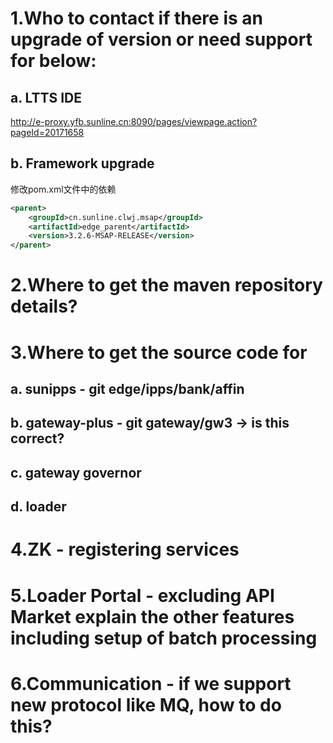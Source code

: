 # 1.Who to contact if there is an upgrade of version or need support for below: 
## a. LTTS IDE
http://e-proxy.yfb.sunline.cn:8090/pages/viewpage.action?pageId=20171658
## b. Framework upgrade
修改pom.xml文件中的依赖
```xml
<parent>
    <groupId>cn.sunline.clwj.msap</groupId>
    <artifactId>edge_parent</artifactId>
    <version>3.2.6-MSAP-RELEASE</version>
</parent>
```

# 2.Where to get the maven repository details?

# 3.Where to get the source code for
## a. sunipps - git edge/ipps/bank/affin
## b. gateway-plus - git gateway/gw3 -> is this correct?
## c. gateway governor
## d. loader


# 4.ZK - registering services 
# 5.Loader Portal - excluding API Market explain the other features including setup of batch processing
# 6.Communication - if we support new protocol like MQ, how to do this?